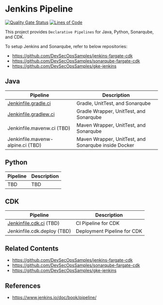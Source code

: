 # Jenkins Pipeline

[![Quality Gate Status](https://sonarcloud.io/api/project_badges/measure?project=DevSecOpsSamples_jenkins-pipeline&metric=alert_status)](https://sonarcloud.io/summary/new_code?id=DevSecOpsSamples_jenkins-pipeline) [![Lines of Code](https://sonarcloud.io/api/project_badges/measure?project=DevSecOpsSamples_jenkins-pipeline&metric=ncloc)](https://sonarcloud.io/summary/new_code?id=DevSecOpsSamples_jenkins-pipeline)

This project provides `Declarative Pipelines` for Java, Python, Sonarqube, and CDK.

To setup Jenkins and Sonarqube, refer to below repositories:

* https://github.com/DevSecOpsSamples/jenkins-fargate-cdk
* https://github.com/DevSecOpsSamples/sonarqube-fargate-cdk
* https://github.com/DevSecOpsSamples/gke-jenkins

## Java

| Pipeline                                                     | Description                                             |
|--------------------------------------------------------------|---------------------------------------------------------|
| [Jenkinfile.gradle.ci](Jenkinfile.gradle.ci)                 |  Gradle, UnitTest, and Sonarqube                |
| [Jenkinfile.gradlew.ci](Jenkinfile.gradlew.ci)               |  Gradle Wrapper, UnitTest, and Sonarqube                |
| Jenkinfile.mavenw.ci    (TBD)               |  Maven Wrapper, UnitTest, and Sonarqube                 |
| Jenkinfile.mavenw-alpine.ci (TBD)    |  Maven Wrapper, UnitTest, and Sonarqube inside Docker   |
  
## Python

| Pipeline                                                     | Description                                    |
|--------------------------------------------------------------|------------------------------------------------|
| TBD            | TBD             |

## CDK

| Pipeline                                                     | Description                                    |
|--------------------------------------------------------------|------------------------------------------------|
| [Jenkinfile.cdk.ci](Jenkinfile.cdk.ci) (TBD)                 | CI Pipeline for CDK                            |
| Jenkinfile.cdk.deploy    (TBD)      | Deployment Pipeline for CDK                    |

## Related Contents

* https://github.com/DevSecOpsSamples/jenkins-fargate-cdk
* https://github.com/DevSecOpsSamples/sonarqube-fargate-cdk
* https://github.com/DevSecOpsSamples/gke-jenkins

## References

* https://www.jenkins.io/doc/book/pipeline/
